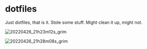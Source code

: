 # dotfiles
Just dotfiles, that is it. Stole some stuff. Might clean it up, might not. 

![20220426_21h23m12s_grim](https://user-images.githubusercontent.com/50686623/165419778-7699e4dc-0a91-49bd-8eeb-8166e9dbd414.png)

![20220426_21h28m08s_grim](https://user-images.githubusercontent.com/50686623/165420031-c69dbbd7-b314-42f9-a410-13b3a470c2eb.png)
